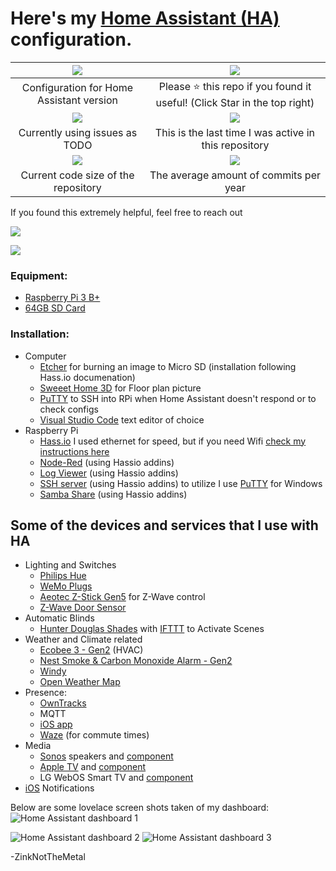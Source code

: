 # Here's my [Home Assistant (HA)](https://home-assistant.io/) configuration. 

| ![](https://img.shields.io/badge/Home%20Assistant-0.83.3-blue.svg) | ![](https://img.shields.io/github/stars/zinknotthemetal/homeassistant.svg?label=Stars)|
|:---:|:---:|
| Configuration for Home Assistant version | Please :star: this repo if you found it useful! (Click Star in the top right) |
| [![](https://img.shields.io/github/issues-raw/zinknotthemetal/homeassistant.svg)](https://github.com/ZinkNotTheMetal/HomeAssistant/issues) | ![](https://img.shields.io/github/last-commit/zinknotthemetal/homeassistant.svg) |
| Currently using issues as TODO | This is the last time I was active in this repository |
| ![](https://img.shields.io/github/languages/code-size/zinknotthemetal/homeassistant.svg) | ![](https://img.shields.io/github/commit-activity/y/zinknotthemetal/homeassistant.svg) |
| Current code size of the repository | The average amount of commits per year |

If you found this extremely helpful, feel free to reach out

![](https://img.shields.io/badge/Venmo-@ZinkNotTheMetal-blue.svg)

[![](https://img.shields.io/badge/PayPal.me-Caffeine-blue.svg)](https://paypal.me/wdzink)


### Equipment:
- [Raspberry Pi 3 B+](http://a.co/d/c4m30oN)
- [64GB SD Card](http://a.co/d/iygZSba)

### Installation:
* Computer
  * [Etcher](https://etcher.io/) for burning an image to Micro SD (installation following Hass.io documenation)
  * [Sweeet Home 3D](http://www.sweethome3d.com/) for Floor plan picture
  * [PuTTY](https://www.putty.org/) to SSH into RPi when Home Assistant doesn't respond or to check configs
  * [Visual Studio Code](https://code.visualstudio.com/) text editor of choice
* Raspberry Pi
  * [Hass.io](https://www.home-assistant.io/hassio/installation/) I used ethernet for speed, but if you need Wifi [check my instructions here](https://github.com/ZinkNotTheMetal/HomeAssistant/wiki/Hass.io-RPi-3-B--Wifi-Connection)
  * [Node-Red](https://nodered.org/) (using Hassio addins)
  * [Log Viewer](https://github.com/hassio-addons/addon-log-viewer) (using Hassio addins)
  * [SSH server](https://github.com/hassio-addons/addon-ssh) (using Hassio addins) to utilize I use [PuTTY](https://www.putty.org/) for Windows
  * [Samba Share](https://github.com/home-assistant/hassio-addons/tree/master/samba) (using Hassio addins)

## Some of the devices and services that I use with HA
* Lighting and Switches
  * [Philips Hue](https://www2.meethue.com/en-us)
  * [WeMo Plugs](http://a.co/d/4Z3Zl8v)
  * [Aeotec Z-Stick Gen5](https://www.amazon.com/dp/B00X0AWA6E/) for Z-Wave control
  * [Z-Wave Door Sensor](https://www.monoprice.com/product?p_id=24259)
* Automatic Blinds
  * [Hunter Douglas Shades](https://www.hunterdouglas.com/operating-systems/motorized/powerview-motorization) with [IFTTT](https://ifttt.com) to Activate Scenes
* Weather and Climate related
  * [Ecobee 3 - Gen2](https://www.ecobee.com/) (HVAC)
  * [Nest Smoke & Carbon Monoxide Alarm - Gen2](http://a.co/d/cM1LTUv)
  * [Windy](https://www.windy.com/)
  * [Open Weather Map](https://www.home-assistant.io/components/sensor.openweathermap/)
* Presence:
  * [OwnTracks](https://home-assistant.io/components/device_tracker.owntracks/)
  * MQTT
  * [iOS app](https://itunes.apple.com/us/app/home-assistant-companion/id1099568401?mt=8)
  * [Waze](https://www.home-assistant.io/components/sensor.waze_travel_time/) (for commute times)
* Media
  * [Sonos](https://www.sonos.com/) speakers and [component](https://home-assistant.io/components/media_player.sonos/)
  * [Apple TV](https://www.apple.com/tv/) and [component](https://www.home-assistant.io/components/apple_tv/)
  * LG WebOS Smart TV and [component](https://www.home-assistant.io/components/media_player.webostv/)
* [iOS](https://home-assistant.io/docs/ecosystem/ios/notifications/basic/) Notifications

Below are some lovelace screen shots taken of my dashboard:
<img src="https://github.com/ZinkNotTheMetal/HomeAssistant/blob/master/Home-Assistant-Lovelace-1.PNG" alt="Home Assistant dashboard 1" />

<img src="https://github.com/ZinkNotTheMetal/HomeAssistant/blob/master/Home-Assistant-Lovelace-2.PNG" alt="Home Assistant dashboard 2" />

<img src="https://github.com/ZinkNotTheMetal/HomeAssistant/blob/master/Home-Assistant-Lovelace-3.PNG" alt="Home Assistant dashboard 3" />

-ZinkNotTheMetal
